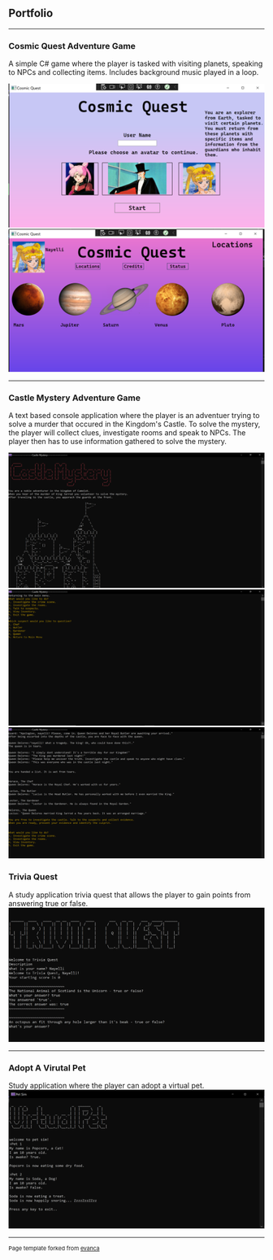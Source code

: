## Portfolio

---

### Cosmic Quest Adventure Game 
A simple C# game where the player is tasked with visiting planets, speaking to NPCs and collecting items. Includes background music played in a loop.

<img src="images/cosmicquest1.PNG?raw=true"/>
<img src="images/cosmicquest2.PNG?raw=true"/>

---
### Castle Mystery Adventure Game
A text based console application where the player is an adventuer trying to solve a murder that occured in the Kingdom's Castle. To solve the mystery, the player will collect clues, investigate rooms and speak to NPCs. The player then has to use information gathered to solve the mystery.


<img src="images/castlemystery1.PNG?raw=true"/>
<img src="images/castlemystery2.PNG?raw=true"/>
<img src="images/castlemystery3.PNG?raw=true"/>



### Trivia Quest
A study application trivia quest that allows the player to gain points from answering true or false.
<img src="images/trivia quest.PNG?raw=true"/>

---

### Adopt A Virutal Pet
Study application where the player can adopt a virtual pet.
<img src="images/virtualpet.PNG?raw=true"/>




---
<p style="font-size:11px">Page template forked from <a href="https://github.com/evanca/quick-portfolio">evanca</a></p>
<!-- Remove above link if you don't want to attibute -->
